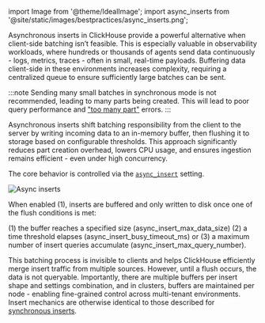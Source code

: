 import Image from '@theme/IdealImage';
import async_inserts from '@site/static/images/bestpractices/async_inserts.png';

Asynchronous inserts in ClickHouse provide a powerful alternative when client-side batching isn’t feasible. This is especially valuable in observability workloads, where hundreds or thousands of agents send data continuously - logs, metrics, traces - often in small, real-time payloads. Buffering data client-side in these environments increases complexity, requiring a centralized queue to ensure sufficiently large batches can be sent.

:::note
Sending many small batches in synchronous mode is not recommended, leading to many parts being created. This will lead to poor query performance and ["too many part"](/knowledgebase/exception-too-many-parts) errors.
:::

Asynchronous inserts shift batching responsibility from the client to the server by writing incoming data to an in-memory buffer, then flushing it to storage based on configurable thresholds. This approach significantly reduces part creation overhead, lowers CPU usage, and ensures ingestion remains efficient - even under high concurrency.

The core behavior is controlled via the [`async_insert`](/operations/settings/settings#async_insert) setting.

<Image img={async_inserts} size="lg" alt="Async inserts"/>

When enabled (1), inserts are buffered and only written to disk once one of the flush conditions is met: 

(1) the buffer reaches a specified size (async_insert_max_data_size)
(2) a time threshold elapses (async_insert_busy_timeout_ms) or 
(3) a maximum number of insert queries accumulate (async_insert_max_query_number). 

This batching process is invisible to clients and helps ClickHouse efficiently merge insert traffic from multiple sources. However, until a flush occurs, the data is not queryable. Importantly, there are multiple buffers per insert shape and settings combination, and in clusters, buffers are maintained per node - enabling fine-grained control across multi-tenant environments. Insert mechanics are otherwise identical to those described for [synchronous inserts](#synchronous-inserts-by-default).